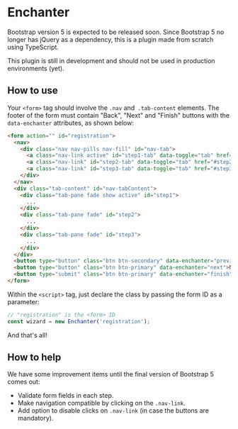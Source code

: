 # Enchanter

Bootstrap version 5 is expected to be released soon. Since Bootstrap 5 no longer has jQuery as a dependency, this is a plugin made from scratch using TypeScript.

This plugin is still in development and should not be used in production environments (yet).

## How to use

Your `<form>` tag should involve the `.nav` and` .tab-content` elements. The footer of the form must contain "Back", "Next" and "Finish" buttons with the `data-enchanter` attributes, as shown below:

```html
<form action="" id="registration">
  <nav>
    <div class="nav nav-pills nav-fill" id="nav-tab">
      <a class="nav-link active" id="step1-tab" data-toggle="tab" href="#step1">Step 1</a>
      <a class="nav-link" id="step2-tab" data-toggle="tab" href="#step2">Step 2</a>
      <a class="nav-link" id="step3-tab" data-toggle="tab" href="#step3">Step 3</a>
    </div>
  </nav>
  <div class="tab-content" id="nav-tabContent">
    <div class="tab-pane fade show active" id="step1">
      ...
    </div>
    <div class="tab-pane fade" id="step2">
      ...
    </div>
    <div class="tab-pane fade" id="step3">
      ...
    </div>
  </div>
  <button type="button" class="btn btn-secondary" data-enchanter="previous">Previous</button>
  <button type="button" class="btn btn-primary" data-enchanter="next">Next</button>
  <button type="submit" class="btn btn-primary" data-enchanter="finish">Finish</button>
</form>
```

Within the `<script>` tag, just declare the class by passing the form ID as a parameter:

```js
// "registration" is the <form> ID
const wizard = new Enchanter('registration');
```

And that's all!

## How to help

We have some improvement items until the final version of Bootstrap 5 comes out:

* Validate form fields in each step.
* Make navigation compatible by clicking on the `.nav-link`.
* Add option to disable clicks on `.nav-link` (in case the buttons are mandatory).
